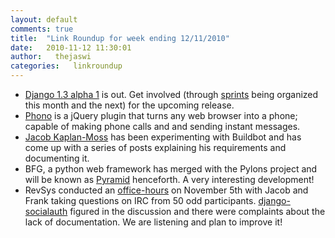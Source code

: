 ```yaml
---
layout: default
comments: true
title:  "Link Roundup for week ending 12/11/2010"
date:   2010-11-12 11:30:01
author:   thejaswi
categories:   linkroundup
---
```


-   [Django 1.3 alpha
    1](http://www.djangoproject.com/weblog/2010/nov/11/13-alpha-1/) is
    out. Get involved (through
    [sprints](http://code.djangoproject.com/wiki/Sprints) being
    organized this month and the next) for the upcoming release.
-   [Phono](http://www.phono.com/) is a jQuery plugin that turns any web
    browser into a phone; capable of making phone calls and and sending
    instant messages.
-   [Jacob
    Kaplan-Moss](http://www.jacobian.org/writing/buildbot/configuration-and-architecture/)
    has been experimenting with Buildbot and has come up with a series
    of posts explaining his requirements and documenting it.
-   BFG, a python web framework has merged with the Pylons project and
    will be known as [Pyramid](http://www.plope.com/bfg-becomes-pyramid)
    henceforth. A very interesting development!
-   RevSys conducted an
    [office-hours](http://www.revsys.com/officehours/2010/nov/05/) on
    November 5th with Jacob and Frank taking questions on IRC from 50
    odd participants.
    [django-socialauth](http://github.com/agiliq/django-socialauth)
    figured in the discussion and there were complaints about the lack
    of documentation. We are listening and plan to improve it!
